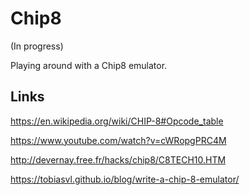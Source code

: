 # Chip8

(In progress)

Playing around with a Chip8 emulator.

## Links

https://en.wikipedia.org/wiki/CHIP-8#Opcode_table

https://www.youtube.com/watch?v=cWRopgPRC4M

http://devernay.free.fr/hacks/chip8/C8TECH10.HTM

https://tobiasvl.github.io/blog/write-a-chip-8-emulator/
